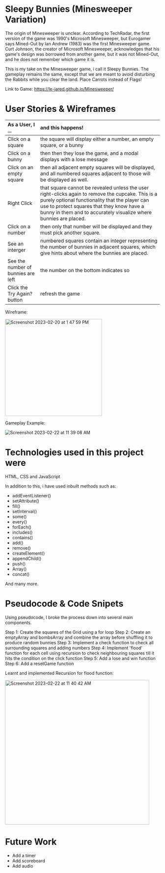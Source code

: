 # Sleepy Bunnies (Minesweeper Variation)
The origin of Minesweeper is unclear. According to TechRadar, the first version of the game was 1990's Microsoft Minesweeper, but Eurogamer says Mined-Out by Ian Andrew (1983) was the first Minesweeper game. Curt Johnson, the creator of Microsoft Minesweeper, acknowledges that his game's design was borrowed from another game, but it was not Mined-Out, and he does not remember which game it is.

This is my take on the Minesweeper game, i call it Sleepy Bunnies. The gameplay remains the same, except that we are meant to avoid disturbing the Rabbits while you clear the land. Place Carrots instead of Flags!

Link to Game:
https://le-jared.github.io/Minesweeper/

# User Stories & Wireframes
| As a User, I ...                         |                 and this happens!    
| :--------------------------------------- |:-----------------------------------------------|
| Click on a square                        |  the square will display either a number, an empty square, or a bunny
| Click on a bunny                         |  then then they lose the game, and a modal displays with a lose message 
| Click on an empty square                 |  then all adjacent empty squares will be displayed, and all numbered squares adjacent to those will be displayed as well.
| Right Click                              |  that square cannot be revealed unless the user right-clicks again to remove the cupcake. This is a purely optional functionality that the player can use to protect squares that they know have a bunny in them and to accurately visualize where bunnies are placed.
| Click on a number                        |  then only that number will be displayed and they must pick another square.
| See an interger                          |  numbered squares contain an integer representing the number of bunnies in adjacent squares, which give hints about where the bunnies are placed.
| See the number of bunnies are left       |  the number on the bottom indicates so
| Click the Try Again? button              |  refresh the game

Wireframe:

<img width="315" alt="Screenshot 2023-02-20 at 1 47 59 PM" src="https://user-images.githubusercontent.com/68887503/220019702-044e28e7-f499-4ce6-b200-3cee00ab80dd.png">

Gameplay Example:

![Screenshot 2023-02-22 at 11 39 08 AM](https://user-images.githubusercontent.com/68887503/220515589-084c8165-d1da-426c-ba43-49f7306708c2.png)


# Technologies used in this project were

HTML, CSS and JavaScript

In addition to this, i have used inbuilt methods such as:

- addEventListener()
- setAttribute()
- fill()
- setInterval()
- some()
- every()
- forEach()
- includes()
- contains()
- add()
- remove()
- createElement()
- appendChild()
- push()
- Array()
- concat()

And many more.

# Pseudocode & Code Snipets 

Using pseudocode, I broke the process down into several main components.

Step 1: Create the squares of the Grid using a for loop
Step 2: Create an emptyArray and bombsArray and combine the array before shuffling it to produce random bunnies
Step 3: Implement a check function to check all surrounding squares and adding numbers 
Step 4: Implement 'flood' function for each cell using recursion to check neighbouring squares till it hits the condition on the click function
Step 5: Add a lose and win function
Step 6: Add a resetGame function


Learnt and implemented Recursion for flood function:

<img width="469" alt="Screenshot 2023-02-22 at 11 40 42 AM" src="https://user-images.githubusercontent.com/68887503/220515838-640be2c8-0e15-4cb6-8748-af4dec38cb02.png">


# Future Work
- Add a timer
- Add scoreboard
- Add audio
